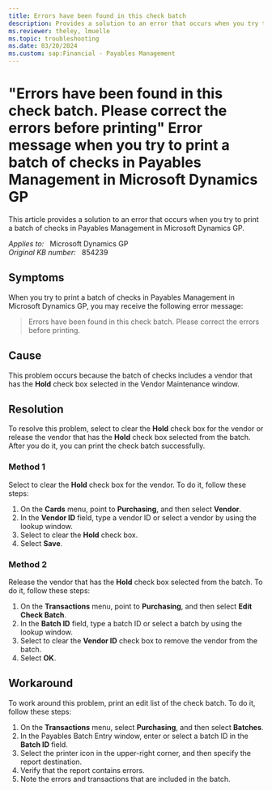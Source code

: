 ```yaml
---
title: Errors have been found in this check batch 
description: Provides a solution to an error that occurs when you try to print a batch of checks in Payables Management in Microsoft Dynamics GP.
ms.reviewer: theley, lmuelle
ms.topic: troubleshooting
ms.date: 03/20/2024
ms.custom: sap:Financial - Payables Management
---
```

# "Errors have been found in this check batch. Please correct the errors before printing" Error message when you try to print a batch of checks in Payables Management in Microsoft Dynamics GP

This article provides a solution to an error that occurs when you try to print a batch of checks in Payables Management in Microsoft Dynamics GP.

_Applies to:_ &nbsp; Microsoft Dynamics GP  
_Original KB number:_ &nbsp; 854239

## Symptoms

When you try to print a batch of checks in Payables Management in Microsoft Dynamics GP, you may receive the following error message:

> Errors have been found in this check batch. Please correct the errors before printing.

## Cause

This problem occurs because the batch of checks includes a vendor that has the **Hold** check box selected in the Vendor Maintenance window.

## Resolution

To resolve this problem, select to clear the **Hold** check box for the vendor or release the vendor that has the **Hold** check box selected from the batch. After you do it, you can print the check batch successfully.

### Method 1

Select to clear the **Hold** check box for the vendor. To do it, follow these steps:

1. On the **Cards** menu, point to **Purchasing**, and then select **Vendor**.
2. In the **Vendor ID** field, type a vendor ID or select a vendor by using the lookup window.
3. Select to clear the **Hold** check box.
4. Select **Save**.

### Method 2

Release the vendor that has the **Hold** check box selected from the batch. To do it, follow these steps:

1. On the **Transactions** menu, point to **Purchasing**, and then select **Edit Check Batch**.
2. In the **Batch ID** field, type a batch ID or select a batch by using the lookup window.
3. Select to clear the **Vendor ID** check box to remove the vendor from the batch.
4. Select **OK**.

## Workaround

To work around this problem, print an edit list of the check batch. To do it, follow these steps:

1. On the **Transactions** menu, select **Purchasing**, and then select **Batches**.
2. In the Payables Batch Entry window, enter or select a batch ID in the **Batch ID** field.
3. Select the printer icon in the upper-right corner, and then specify the report destination.
4. Verify that the report contains errors.
5. Note the errors and transactions that are included in the batch.
